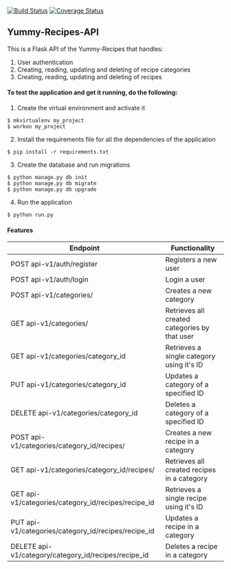 [![Build Status](https://travis-ci.org/LehruAngela/yummy-recipes-api.png)](https://travis-ci.org/LehruAngela/yummy-recipes-api)
[![Coverage Status](https://coveralls.io/repos/github/LehruAngela/yummy-recipes-api/badge.svg?branch=develop)](https://coveralls.io/github/LehruAngela/yummy-recipes-api?branch=develop)

## Yummy-Recipes-API
This is a Flask API of the Yummy-Recipes that handles:
1. User authentication
2. Creating, reading, updating and deleting of recipe categories
3. Creating, reading, updating and deleting of recipes

#### To test the application and get it running, do the following:
1. Create the virtual environment and activate it
 ```
 $ mkvirtualenv my_project
 $ workon my_project
 ```
 
2. Install the requirements file for all the dependencies of the application
```
$ pip install -r requirements.txt
```

3. Create the database and run migrations
```
$ python manage.py db init
$ python manage.py db migrate
$ python manage.py db upgrade
```

4. Run the application
```
$ python run.py
```

#### Features
Endpoint | Functionality
------------ | -------------
POST api-v1/auth/register | Registers a new user
POST api-v1/auth/login | Login a user
POST api-v1/categories/ | Creates a new category
GET api-v1/categories/ | Retrieves all created categories by that user
GET api-v1/categories/category_id | Retrieves a single category using it's ID
PUT api-v1/categories/category_id | Updates a category of a specified ID
DELETE api-v1/categories/category_id | Deletes a category of a specified ID
POST api-v1/categories/category_id/recipes/ | Creates a new recipe in a category 
GET api-v1/categories/category_id/recipes/ | Retrieves all created recipes in a category
GET api-v1/categories/category_id/recipes/recipe_id | Retrieves a single recipe using it's ID
PUT api-v1/categories/category_id/recipes/recipe_id | Updates a recipe in a category
DELETE api-v1/category/category_id/recipes/recipe_id | Deletes a recipe in a category

